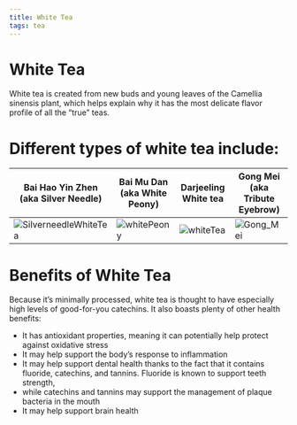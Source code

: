 ```yaml
---
title: White Tea
tags: tea
---
```


# White Tea

White tea is created from new buds and young leaves of the Camellia sinensis plant, 
which helps explain why it has the most delicate flavor profile of all the “true” teas. 

# Different types of white tea include:

Bai Hao Yin Zhen (aka Silver Needle) | Bai Mu Dan (aka White Peony) | Darjeeling White tea | Gong Mei (aka Tribute Eyebrow) 
--- | --- | --- | --- 
![SilverneedleWhiteTea](https://user-images.githubusercontent.com/88186302/186086819-5d8ecf19-4b73-438d-bb2d-f8f521716b9a.jpeg)|![whitePeony](https://user-images.githubusercontent.com/88186302/186092538-60e3605a-579c-4d2b-a5ab-c3e49236085f.jpeg)|![whiteTea](https://user-images.githubusercontent.com/88186302/186086786-4009735e-8177-488a-a7ab-4e6fc761ba28.jpeg)|![Gong_Mei](https://user-images.githubusercontent.com/88186302/186092590-dab249e3-7dab-46a0-9b4e-4ccd1e17d9bd.jpeg)

# Benefits of White Tea
Because it’s minimally processed, white tea is thought to have especially high levels of good-for-you catechins. 
It also boasts plenty of other health benefits:

- It has antioxidant properties, meaning it can potentially help protect against oxidative stress
- It may help support the body’s response to inflammation
- It may help support dental health thanks to the fact that it contains fluoride, catechins, and tannins. Fluoride is known to support teeth strength, 
- while catechins and tannins may support the management of plaque bacteria in the mouth
- It may help support brain health
